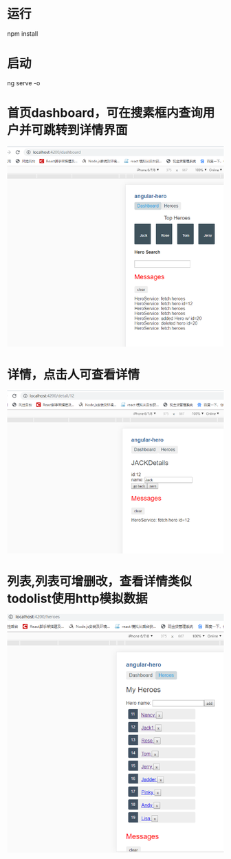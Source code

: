 # 运行
npm install

# 启动
ng serve -o

# 首页dashboard，可在搜素框内查询用户并可跳转到详情界面
![Image text](https://github.com/Yahoo-back/ngLearnHero/blob/master/src/assets/dashboard.png)

# 详情，点击人可查看详情
![Image text](https://github.com/Yahoo-back/ngLearnHero/blob/master/src/assets/detail.png)


# 列表,列表可增删改，查看详情类似todolist使用http模拟数据
![Image text](https://github.com/Yahoo-back/ngLearnHero/blob/master/src/assets/hero.png)


